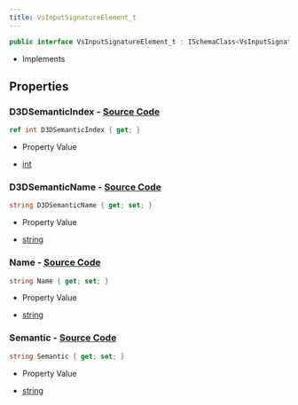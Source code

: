 ```yaml
---
title: VsInputSignatureElement_t
---
```


```csharp
public interface VsInputSignatureElement_t : ISchemaClass<VsInputSignatureElement_t>, ISchemaField, ISchemaClass, INativeHandle
```

- Implements

## Properties

### **D3DSemanticIndex** - [Source Code](https://github.com/swiftly-solution/swiftlys2/blob/main/managed/src/SwiftlyS2.Generated/Schemas/Interfaces/VsInputSignatureElement_t.cs#L22)

```csharp
ref int D3DSemanticIndex { get; }
```

- Property Value

- [int](https://learn.microsoft.com/dotnet/api/system.int32)

### **D3DSemanticName** - [Source Code](https://github.com/swiftly-solution/swiftlys2/blob/main/managed/src/SwiftlyS2.Generated/Schemas/Interfaces/VsInputSignatureElement_t.cs#L20)

```csharp
string D3DSemanticName { get; set; }
```

- Property Value

- [string](https://learn.microsoft.com/dotnet/api/system.string)

### **Name** - [Source Code](https://github.com/swiftly-solution/swiftlys2/blob/main/managed/src/SwiftlyS2.Generated/Schemas/Interfaces/VsInputSignatureElement_t.cs#L16)

```csharp
string Name { get; set; }
```

- Property Value

- [string](https://learn.microsoft.com/dotnet/api/system.string)

### **Semantic** - [Source Code](https://github.com/swiftly-solution/swiftlys2/blob/main/managed/src/SwiftlyS2.Generated/Schemas/Interfaces/VsInputSignatureElement_t.cs#L18)

```csharp
string Semantic { get; set; }
```

- Property Value

- [string](https://learn.microsoft.com/dotnet/api/system.string)

